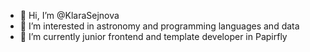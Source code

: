 - 👋 Hi, I’m @KlaraSejnova
- 👀 I’m interested in astronomy and programming languages and data
- 🌱 I’m currently junior frontend and template developer in Papirfly


<!---
KlaraSejnova/KlaraSejnova is a ✨ special ✨ repository because its `README.md` (this file) appears on your GitHub profile.
You can click the Preview link to take a look at your changes.
--->
